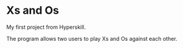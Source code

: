 # Xs and Os
My first project from Hyperskill.

The program allows two users to play Xs and Os against each other.
